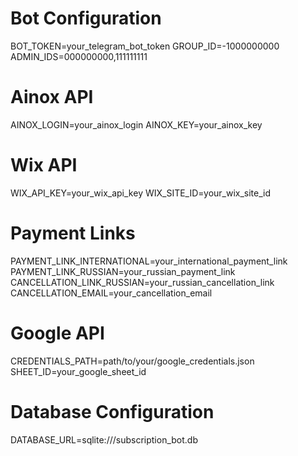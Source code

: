 # Bot Configuration
BOT_TOKEN=your_telegram_bot_token
GROUP_ID=-1000000000
ADMIN_IDS=000000000,111111111

# Ainox API
AINOX_LOGIN=your_ainox_login
AINOX_KEY=your_ainox_key

# Wix API
WIX_API_KEY=your_wix_api_key
WIX_SITE_ID=your_wix_site_id

# Payment Links
PAYMENT_LINK_INTERNATIONAL=your_international_payment_link
PAYMENT_LINK_RUSSIAN=your_russian_payment_link
CANCELLATION_LINK_RUSSIAN=your_russian_cancellation_link
CANCELLATION_EMAIL=your_cancellation_email

# Google API
CREDENTIALS_PATH=path/to/your/google_credentials.json
SHEET_ID=your_google_sheet_id

# Database Configuration
DATABASE_URL=sqlite:///subscription_bot.db
